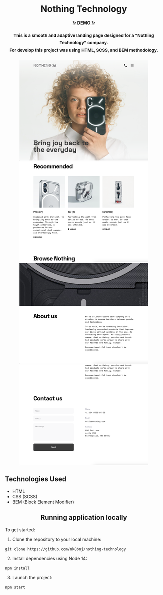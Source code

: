 <h1 align="center">Nothing Technology</h1>

<p align="center">
  <a href="https://nk8bnj.github.io/nothing-technology/">
    <strong>✨ DEMO ✨</strong>
  </a>
</p>

<h3 align="center">
    <sup>This is a smooth and adaptive landing page designed for a "Nothing Technology" company. </br> For develop this project was using HTML, SCSS, and BEM methodology.</sup>
</h3>

<p align="center">
  <img width="412" src="https://github.com/nk8bnj/nothing-technology/blob/master/screenshots/Screenshot-1.png">
  <img width="412" src="https://github.com/nk8bnj/nothing-technology/blob/master/screenshots/Screenshot-2.png">
  <img width="412" src="https://github.com/nk8bnj/nothing-technology/blob/master/screenshots/Screenshot-3.png">
  <img width="412" src="https://github.com/nk8bnj/nothing-technology/blob/master/screenshots/Screenshot-4.png">
</p>

## Technologies Used

- HTML
- CSS (SCSS)
- BEM (Block Element Modifier)

<h2 align="center">Running application locally</h2>

To get started:

1. Clone the repository to your local machine:

```
git clone https://github.com/nk8bnj/nothing-technology
```

2. Install dependencies using Node 14:

```
npm install
```

3. Launch the project:

```
npm start
```
